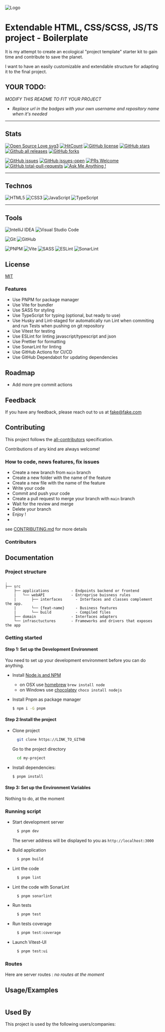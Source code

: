 
![Logo](https://dev-to-uploads.s3.amazonaws.com/uploads/articles/th5xamgrr6se0x5ro4g6.png)


# Extendable HTML, CSS/SCSS, JS/TS project - Boilerplate

It is my attempt to create an ecological "project template" starter kit to gain time and contribute to save the planet.

I want to have an easily customizable and extendable structure for adapting it to the final project.

## YOUR TODO:

_MODIFY THIS README TO FIT YOUR PROJECT_
- _Replace url in the badges with your own username and repository name when it's needed_

---

## Stats


[![Open Source Love svg3](https://badges.frapsoft.com/os/v3/open-source.svg?v=103)](https://github.com/ellerbrock/open-source-badges/) [![HitCount](https://hits.dwyl.com/jdelauney/swing-project-template.svg)](https://hits.dwyl.com/jdelauney/swing-project-template) [![GitHub license](https://badgen.net/github/license/jdelauney/swing-project-template)](https://github.com//jdelauney/swing-project-template/blob/master/LICENSE) [![GitHub stars](https://badgen.net/github/stars/jdelauney/swing-project-template)](https://GitHub.com/jdelauney/swing-project-template/stargazers/) [![Github all releases](https://img.shields.io/github/downloads/jdelauney/swing-project-template/total.svg)](https://GitHub.com//jdelauney/swing-project-template/releases/) [![GitHub forks](https://img.shields.io/github/forks/jdelauney/swing-project-template.svg?style=social&label=Fork&maxAge=2592000)](https://GitHub.com/jdelauney/swing-project-template)


[![GitHub issues](https://badgen.net/github/issues/jdelauney/swing-project-template/)](https://GitHub.com/jdelauney/swing-project-template/issues/) [![GitHub issues-open](https://badgen.net/github/open-issues/jdelauney/swing-project-template)](https://github.com/jdelauney/swing-project-template/issues?q=is%3Aopen) [![PRs Welcome](https://img.shields.io/badge/PRs-welcome-brightgreen.svg?style=flat-square)](http://makeapullrequest.com) [![GitHub total-pull-requests](https://badgen.net/github/prs/jdelauney/swing-project-template)](https://GitHub.com/jdelauney/swing-project-template/pull/) [![Ask Me Anything !](https://img.shields.io/badge/Ask%20me-anything-1abc9c.svg)](https://GitHub.com/jdelauney)

---
## Technos

![HTML5](https://img.shields.io/badge/html5-%23E34F26.svg?style=for-the-badge&logo=html5&logoColor=white) ![CSS3](https://img.shields.io/badge/css3-%231572B6.svg?style=for-the-badge&logo=css3&logoColor=white) ![JavaScript](https://img.shields.io/badge/javascript-%23323330.svg?style=for-the-badge&logo=javascript&logoColor=%23F7DF1E) ![TypeScript](https://img.shields.io/badge/typescript-%23007ACC.svg?style=for-the-badge&logo=typescript&logoColor=white)

---
## Tools
![IntelliJ IDEA](https://img.shields.io/badge/IntelliJIDEA-000000.svg?style=for-the-badge&logo=intellij-idea&logoColor=white) ![Visual Studio Code](https://img.shields.io/badge/Visual%20Studio%20Code-0078d7.svg?style=for-the-badge&logo=visual-studio-code&logoColor=white)

![Git](https://img.shields.io/badge/git-%23F05033.svg?style=for-the-badge&logo=git&logoColor=white) ![GitHub](https://img.shields.io/badge/github-%23121011.svg?style=for-the-badge&logo=github&logoColor=white)

![PNPM](https://img.shields.io/badge/pnpm-%234a4a4a.svg?style=for-the-badge&logo=pnpm&logoColor=f69220) ![Vite](https://img.shields.io/badge/vite-%23646CFF.svg?style=for-the-badge&logo=vite&logoColor=white) ![SASS](https://img.shields.io/badge/SASS-hotpink.svg?style=for-the-badge&logo=SASS&logoColor=white) ![ESLint](https://img.shields.io/badge/ESLint-4B3263?style=for-the-badge&logo=eslint&logoColor=white) ![SonarLint](https://img.shields.io/badge/SonarLint-CB2029?style=for-the-badge&logo=SONARLINT&logoColor=white)


## License

[MIT](https://choosealicense.com/licenses/mit/)
### Features

- Use PNPM for package manager
- Use Vite for bundler
- Use SASS for styling
- Use TypeScript for typing (optional, but ready to use)
- Use Husky and Lint-staged for automatically run Lint when commiting and run Tests when pushing on git repository
- Use Vitest for testing
- Use ESLint for linting javascript/typescript and json
- Use Prettier for formatting
- Use SonarLint for linting
- Use GitHub Actions for CI/CD
- Use GitHub Dependabot for updating dependencies


## Roadmap

- Add more pre commit actions


## Feedback

If you have any feedback, please reach out to us at fake@fake.com


## Contributing

This project follows the [all-contributors](https://allcontributors.org) specification.

Contributions of any kind are always welcome!

### How to code, news features, fix issues

- Create a new branch from `main` branch
- Create a new folder with the name of the feature
- Create a new file with the name of the feature
- Write your code
- Commit and push your code
- Create a pull request to merge your branch with `main` branch
- Wait for the review and merge
- Delete your branch
- Enjoy !
-
see [CONTRIBUTING.md](https://github.com/jdelauney/swing-project-template/.github/CONTRIBUTING.md) for more details

### Contributors

<!-- ALL-CONTRIBUTORS-LIST:START - Do not remove or modify this section -->
<!-- prettier-ignore-start -->
<!-- markdownlint-disable -->

<!-- markdownlint-restore -->
<!-- prettier-ignore-end -->

<!-- ALL-CONTRIBUTORS-LIST:END -->


## Documentation


### Project structure
```
.
├── src
    ├── applications          - Endpoints backend or frontend
    |   └── webAPI            - Entreprise buisness rules
    |       ├── interfaces      - Interfaces and classes complement the app.
    |       └── {feat-name}     - Business features    
    |       └── build           - Compiled files
    ├── domain                - Interfaces adapters
    └── infrasctuctures       - Frameworks and drivers that exposes the app

```


### Getting started

#### Step 1: Set up the Development Environment

You need to set up your development environment before you can do anything.

- Install [Node.js and NPM](https://nodejs.org/en/download/)
    - on OSX use [homebrew](http://brew.sh) `brew install node`
    - on Windows use [chocolatey](https://chocolatey.org/) `choco install nodejs`

- Install Pnpm as package manager
  ```bash
  $ npm i -G pnpm
  ```

#### Step 2:Install the project

- Clone project
  ```bash
    git clone https://LINK_TO_GITHB
  ```

  Go to the project directory

  ```bash
    cd my-project
  ```
- Install dependencies:
   ```bash
   $ pnpm install
   ```

#### Step 3: Set up the Environment Variables

Nothing to do, at the moment

### Running script
- Start development server
  ```bash
    $ pnpm dev
  ```
  The server address will be displayed to you as `http://localhost:3000`

- Build application
  ```bash
    $ pnpm build
  ```
- Lint the code
  ```bash
    $ pnpm lint
  ```
- Lint the code with SonarLint
  ```bash
    $ pnpm sonarlint
  ```  

- Run tests
  ```bash
    $ pnpm test
  ```  

- Run tests coverage
  ```bash
    $ pnpm test:coverage
  ``` 

- Launch Vitest-UI
  ```bash
    $ pnpm test:ui
  ```     

### Routes

Here are server routes : _no routes at the moment_

## Usage/Examples

```javascript

```
 

## Used By

This project is used by the following users/companies: